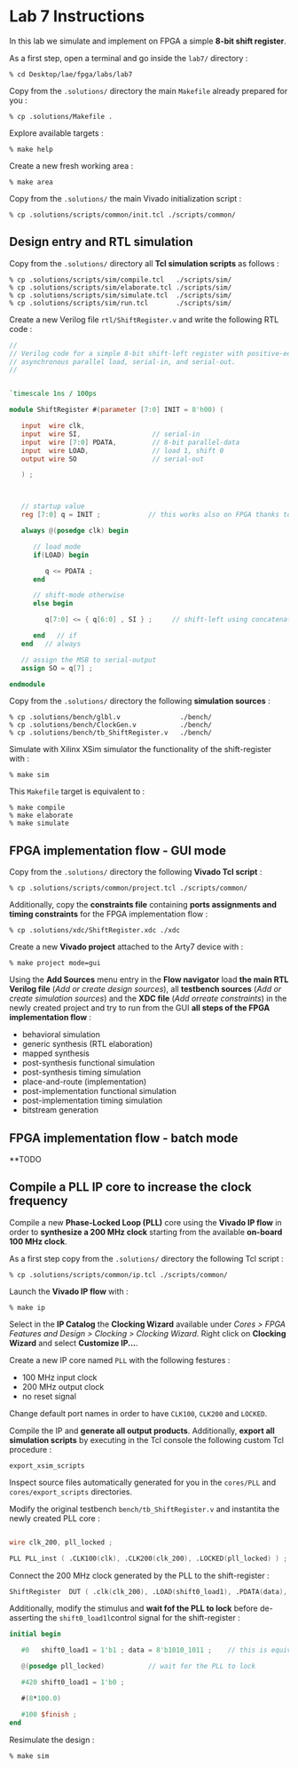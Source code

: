 # Lab 7 Instructions

In this lab we simulate and implement on FPGA a simple **8-bit shift register**.

As a first step, open a terminal and go inside the `lab7/` directory :


```
% cd Desktop/lae/fpga/labs/lab7
```

Copy from the `.solutions/` directory the main `Makefile` already prepared for you :

```
% cp .solutions/Makefile .
```

Explore available targets :

```
% make help
```

Create a new fresh working area :

```
% make area
```

Copy from the `.solutions/` the main Vivado initialization script :

```
% cp .solutions/scripts/common/init.tcl ./scripts/common/
```


## Design entry and RTL simulation

Copy from the `.solutions/` directory all **Tcl simulation scripts** as follows :

```
% cp .solutions/scripts/sim/compile.tcl   ./scripts/sim/
% cp .solutions/scripts/sim/elaborate.tcl ./scripts/sim/
% cp .solutions/scripts/sim/simulate.tcl  ./scripts/sim/
% cp .solutions/scripts/sim/run.tcl       ./scripts/sim/
```

Create a new Verilog file `rtl/ShiftRegister.v` and write the following RTL code :

```verilog
//
// Verilog code for a simple 8-bit shift-left register with positive-edge clock,
// asynchronous parallel load, serial-in, and serial-out.
//


`timescale 1ns / 100ps

module ShiftRegister #(parameter [7:0] INIT = 8'h00) (

   input  wire clk,
   input  wire SI,                  // serial-in
   input  wire [7:0] PDATA,         // 8-bit parallel-data
   input  wire LOAD,                // load 1, shift 0
   output wire SO                   // serial-out

   ) ;



   // startup value
   reg [7:0] q = INIT ;            // this works also on FPGA thanks to Global Set/Reset (GSR) when firmware is downloaded !

   always @(posedge clk) begin

      // load mode
      if(LOAD) begin

         q <= PDATA ;
      end

      // shift-mode otherwise
      else begin

         q[7:0] <= { q[6:0] , SI } ;     // shift-left using concatenation

      end   // if
   end   // always

   // assign the MSB to serial-output
   assign SO = q[7] ;

endmodule
```

Copy from the `.solutions/` directory the following **simulation sources** :

```
% cp .solutions/bench/glbl.v               ./bench/
% cp .solutions/bench/ClockGen.v           ./bench/
% cp .solutions/bench/tb_ShiftRegister.v   ./bench/
```

Simulate with Xilinx XSim simulator the functionality of the shift-register with :

```
% make sim
```

This `Makefile` target is equivalent to :

```
% make compile
% make elaborate
% make simulate
```


## FPGA implementation flow - GUI mode

Copy from the `.solutions/` directory the following **Vivado Tcl script** :

```
% cp .solutions/scripts/common/project.tcl ./scripts/common/
```

Additionally, copy the **constraints file** containing **ports assignments and timing constraints**
for the FPGA implementation flow :

```
% cp .solutions/xdc/ShiftRegister.xdc ./xdc
```

Create a new **Vivado project** attached to the Arty7 device with :

```
% make project mode=gui
```

Using the **Add Sources** menu entry in the  **Flow navigator** load **the main RTL Verilog file** (*Add or create design sources*),
all **testbench sources** (*Add or create simulation sources*) and the **XDC file** (*Add orreate constraints*) in the newly created
project and try to run from the GUI **all steps of the FPGA implementation flow** :

* behavioral simulation
* generic synthesis (RTL elaboration)
* mapped synthesis
* post-synthesis functional simulation
* post-synthesis timing simulation
* place-and-route (implementation)
* post-implementation functional simulation
* post-implementation timing simulation
* bitstream generation


## FPGA implementation flow - batch mode

**TODO


## Compile a PLL IP core to increase the clock frequency

Compile a new **Phase-Locked Loop (PLL)** core using the **Vivado IP flow** in order to **synthesize a 200 MHz clock** starting from the
available **on-board 100 MHz clock**.

As a first step copy from the `.solutions/` directory the following Tcl script :

```
% cp .solutions/scripts/common/ip.tcl ./scripts/common/
```

Launch the **Vivado IP flow** with :

```
% make ip
```

Select in the **IP Catalog** the **Clocking Wizard** available under *Cores > FPGA Features and Design > Clocking > Clocking Wizard*.
Right click on **Clocking Wizard** and select **Customize IP...**.

Create a new IP core named `PLL` with the following festures :

* 100 MHz input clock
* 200 MHz output clock
* no reset signal

Change default port names in order to have `CLK100`, `CLK200` and `LOCKED`.

Compile the IP and **generate all output products**. Additionally, **export all simulation scripts** by executing in the Tcl console
the following custom Tcl procedure :

```
export_xsim_scripts
```

Inspect source files automatically generated for you in the `cores/PLL` and `cores/export_scripts` directories.

Modify the original testbench `bench/tb_ShiftRegister.v` and instantita the newly created PLL core :

```verilog

wire clk_200, pll_locked ;

PLL PLL_inst ( .CLK100(clk), .CLK200(clk_200), .LOCKED(pll_locked) ) ;
```

Connect the 200 MHz clock generated by the PLL to the shift-register :

```verilog
ShiftRegister  DUT ( .clk(clk_200), .LOAD(shift0_load1), .PDATA(data), .SI(1'b0), .SO(serial_out)) ;
```



Additionally, modify the stimulus and **wait fof the PLL to lock** before de-asserting the `shift0_load1l`control signal for the shift-register :

```verilog
initial begin

   #0   shift0_load1 = 1'b1 ; data = 8'b1010_1011 ;    // this is equivalent to 8'hAB

   @(posedge pll_locked)           // wait for the PLL to lock

   #420 shift0_load1 = 1'b0 ;

   #(8*100.0)

   #100 $finish ;
end
```


Resimulate the design :

```
% make sim
```

